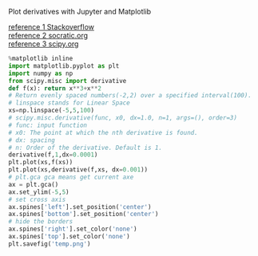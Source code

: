 Plot derivatives with Jupyter and Matplotlib

[reference 1 Stackoverflow](https://stackoverflow.com/a/31558968)  
[reference 2 socratic.org](https://socratic.org/questions/how-do-you-find-the-nth-derivative-of-the-function-f-x-x-n)  
[reference 3 scipy.org](https://docs.scipy.org/doc/scipy/reference/generated/scipy.misc.derivative.html)  
```python
%matplotlib inline
import matplotlib.pyplot as plt
import numpy as np
from scipy.misc import derivative
def f(x): return x**3+x**2
# Return evenly spaced numbers(-2,2) over a specified interval(100).
# linspace stands for Linear Space
xs=np.linspace(-5,5,100)
# scipy.misc.derivative(func, x0, dx=1.0, n=1, args=(), order=3)
# func: input function
# x0: The point at which the nth derivative is found.
# dx: spacing
# n: Order of the derivative. Default is 1.
derivative(f,1,dx=0.0001)
plt.plot(xs,f(xs))
plt.plot(xs,derivative(f,xs, dx=0.001))
# plt.gca gca means get current axe
ax = plt.gca()
ax.set_ylim(-5,5)
# set cross axis
ax.spines['left'].set_position('center')
ax.spines['bottom'].set_position('center')
# hide the borders
ax.spines['right'].set_color('none')
ax.spines['top'].set_color('none')
plt.savefig('temp.png')
```
